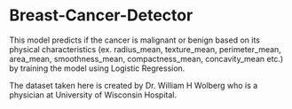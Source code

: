 # Breast-Cancer-Detector
This model predicts if the cancer is malignant or benign based on its physical characteristics (ex. radius_mean, texture_mean, perimeter_mean, area_mean, smoothness_mean, compactness_mean, concavity_mean etc.) by training the model using Logistic Regression. 

The dataset taken here is created by Dr. William H Wolberg who is a physician at University of Wisconsin Hospital.
